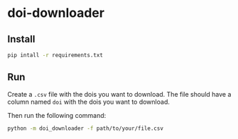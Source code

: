# doi-downloader

## Install

```bash
pip intall -r requirements.txt
```

## Run

Create a `.csv` file with the dois you want to download. The file should have a column named `doi` with the dois you want to download.

Then run the following command:

```bash
python -m doi_downloader -f path/to/your/file.csv
```
